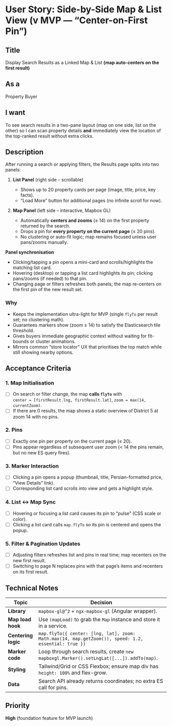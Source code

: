 # User Story: Side-by-Side Map & List View (v MVP — “Center-on-First Pin”)

## Title

Display Search Results as a Linked Map & List **(map auto-centers on the first result)**

## As a

Property Buyer

## I want

To see search results in a two-pane layout (map on one side, list on the other) so I can scan property details **and** immediately view the location of the top-ranked result without extra clicks.

## Description

After running a search or applying filters, the Results page splits into two panels:

1. **List Panel** (right side – scrollable)

   - Shows up to 20 property cards per page (image, title, price, key facts).
   - “Load More” button for additional pages (no infinite scroll for now).

2. **Map Panel** (left side – interactive, Mapbox GL)
   - Automatically **centers and zooms** (≥ 14) on the first property returned by the search.
   - Drops a pin for **every property on the current page** (≤ 20 pins).
   - No clustering or auto-fit logic; map remains focused unless user pans/zooms manually.

**Panel synchronisation**

- Clicking/tapping a pin opens a mini-card and scrolls/­highlights the matching list card.
- Hovering (desktop) or tapping a list card highlights its pin; clicking pans/zooms (if needed) to that pin.
- Changing page or filters refreshes both panels; the map re-centers on the first pin of the new result set.

### Why

- Keeps the implementation ultra-light for MVP (single `flyTo` per result set; no clustering math).
- Guarantees markers show (zoom ≥ 14) to satisfy the Elasticsearch tile threshold.
- Gives buyers immediate geographic context without waiting for fit-bounds or cluster animations.
- Mirrors common “store locator” UX that prioritises the top match while still showing nearby options.

## Acceptance Criteria

### 1. Map Initialisation

- [ ] On search or filter change, the map **calls `flyTo`** with  
       `center = [firstResult.lng, firstResult.lat]`, `zoom = max(14, currentZoom)`.
- [ ] If there are 0 results, the map shows a static overview of District 5 at zoom 14 with no pins.

### 2. Pins

- [ ] Exactly one pin per property on the current page (≤ 20).
- [ ] Pins appear regardless of subsequent user zoom (< 14 the pins remain, but no new ES query fires).

### 3. Marker Interaction

- [ ] Clicking a pin opens a popup (thumbnail, title, Persian-formatted price, “View Details” link).
- [ ] Corresponding list card scrolls into view and gets a highlight style.

### 4. List ↔ Map Sync

- [ ] Hovering or focusing a list card causes its pin to “pulse” (CSS scale or color).
- [ ] Clicking a list card calls `map.flyTo` so its pin is centered and opens the popup.

### 5. Filter & Pagination Updates

- [ ] Adjusting filters refreshes list and pins in real time; map recenters on the new first result.
- [ ] Switching to page N replaces pins with that page’s items and recenters on its first result.

## Technical Notes

| Topic               | Decision                                                                                            |
| ------------------- | --------------------------------------------------------------------------------------------------- |
| **Library**         | `mapbox-gl@^2` + `ngx-mapbox-gl` (Angular wrapper).                                                 |
| **Map load hook**   | Use `(mapLoad)` to grab the `Map` instance and store it in a service.                               |
| **Centering logic** | `map.flyTo({ center: [lng, lat], zoom: Math.max(14, map.getZoom()), speed: 1.2, essential: true })` |
| **Marker code**     | Loop through search results, create `new mapboxgl.Marker().setLngLat([...]).addTo(map)`.            |
| **Styling**         | Tailwind/Grid or CSS Flexbox; ensure map div has `height: 100%` and flex-grow.                      |
| **Data**            | Search API already returns coordinates; no extra ES call for pins.                                  |

## Priority

**High** (foundation feature for MVP launch)
